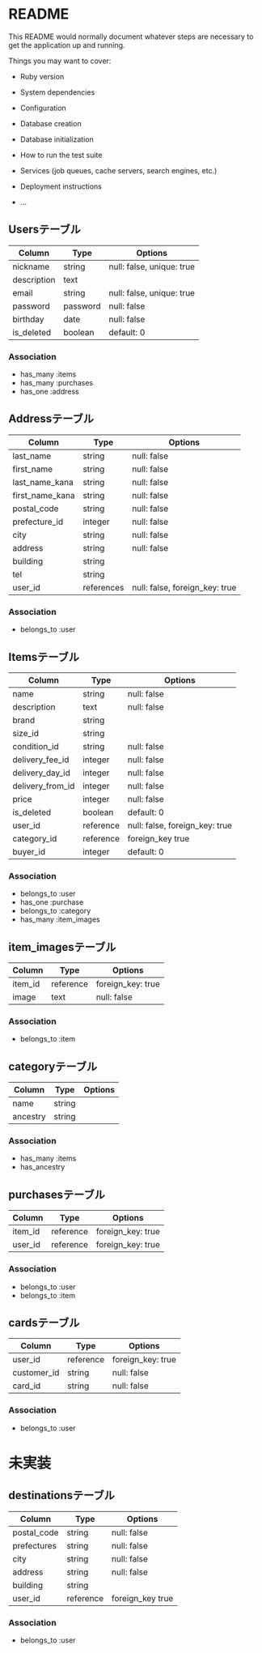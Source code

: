 # README

This README would normally document whatever steps are necessary to get the
application up and running.

Things you may want to cover:

* Ruby version

* System dependencies

* Configuration

* Database creation

* Database initialization

* How to run the test suite

* Services (job queues, cache servers, search engines, etc.)

* Deployment instructions

* ...

## Usersテーブル
|Column|Type|Options|
|------|----|-------|
|nickname|string|null: false, unique: true|
|description|text|
|email|string|null: false, unique: true|
|password|password|null: false|
|birthday|date|null: false|
|is_deleted|boolean|default: 0|

### Association
- has_many :items
- has_many :purchases
- has_one :address

## Addressテーブル
|Column|Type|Options|
|------|----|-------|
|last_name|string|null: false|
|first_name|string|null: false|
|last_name_kana|string|null: false|
|first_name_kana|string|null: false|
|postal_code|string|null: false|
|prefecture_id|integer|null: false|
|city|string|null: false|
|address|string|null: false|
|building|string|
|tel|string|
|user_id|references|null: false, foreign_key: true|

### Association
- belongs_to :user

## Itemsテーブル
|Column|Type|Options|
|------|----|-------|
|name|string|null: false|
|description|text|null: false|
|brand|string|
|size_id|string|
|condition_id|string|null: false|
|delivery_fee_id|integer|null: false|
|delivery_day_id|integer|null: false|
|delivery_from_id|integer|null: false|
|price|integer|null: false|
|is_deleted|boolean|default: 0|
|user_id|reference|null: false, foreign_key: true|
|category_id|reference|foreign_key true|
|buyer_id|integer|default: 0|

### Association
- belongs_to :user
- has_one :purchase
- belongs_to :category
- has_many :item_images

## item_imagesテーブル
|Column|Type|Options|
|------|----|-------|
|item_id|reference|foreign_key: true|
|image|text|null: false|

### Association
- belongs_to :item

## categoryテーブル
|Column|Type|Options|
|------|----|-------|
|name|string|
|ancestry|string|

### Association
- has_many :items
- has_ancestry

## purchasesテーブル
|Column|Type|Options|
|------|----|-------|
|item_id|reference|foreign_key: true|
|user_id|reference|foreign_key: true|

### Association
- belongs_to :user
- belongs_to :item

## cardsテーブル
|Column|Type|Options|
|------|----|-------|
|user_id|reference|foreign_key: true|
|customer_id|string|null: false|
|card_id|string|null: false|

### Association
- belongs_to :user

# 未実装
## destinationsテーブル
|Column|Type|Options|
|--------|----|--------|
|postal_code|string|null: false|
|prefectures|string|null: false|
|city|string|null: false|
|address|string|null: false|
|building|string|
|user_id|reference|foreign_key true|

### Association
- belongs_to :user